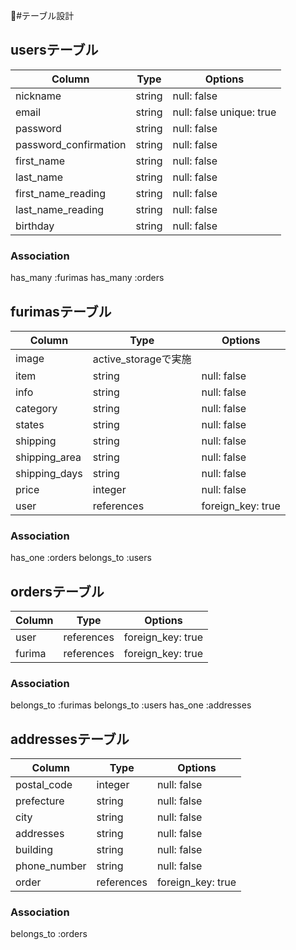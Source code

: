 #テーブル設計

## usersテーブル

|Column                |Type    |Options                  |
|----------------------|--------|-------------------------|
|nickname              |string  |null: false              |
|email                 |string  |null: false unique: true |
|password              |string  |null: false              |
|password_confirmation |string  |null: false              |
|first_name            |string  |null: false              |
|last_name             |string  |null: false              |
|first_name_reading    |string  |null: false              |
|last_name_reading     |string  |null: false              |
|birthday              |string  |null: false              |


### Association
has_many :furimas
has_many :orders


## furimasテーブル

|Column        |Type       |Options           |
|--------------|-----------|------------------|
|image         |active_storageで実施           |
|item          |string     |null: false       |
|info          |string     |null: false       |
|category      |string     |null: false       |
|states        |string     |null: false       |
|shipping      |string     |null: false       |
|shipping_area |string     |null: false       |
|shipping_days |string     |null: false       |
|price         |integer    |null: false       |
|user          |references |foreign_key: true |


### Association
has_one :orders
belongs_to :users


## ordersテーブル

|Column |Type       |Options           |
|-------|-----------|------------------|
|user   |references |foreign_key: true |  
|furima |references |foreign_key: true |


### Association
belongs_to :furimas
belongs_to :users
has_one :addresses

## addressesテーブル

|Column       |Type       |Options           |
|-------------|-----------|------------------|
|postal_code  |integer    |null: false       |
|prefecture   |string     |null: false       |
|city         |string     |null: false       |
|addresses    |string     |null: false       |
|building     |string     |null: false       |
|phone_number |string     |null: false       |
|order        |references |foreign_key: true |


### Association
belongs_to :orders
